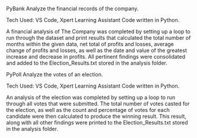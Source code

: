PyBank
Analyze the financial records of the company.

Tech Used: VS Code, Xpert Learning Assistant
Code written in Python.

A financial analysis of The Company was completed by setting up a loop to run through the dataset and print results that calculated the total number of months within the given data, net total of profits and losses, average change of profits and losses, as well as the date and value of the greatest increase and decrease in profits. All pertinent findings were consolidated and added to the Election_Results.txt stored in the analysis folder.



PyPoll
Analyze the votes of an election.

Tech Used: VS Code, Xpert Learning Assistant
Code written in Python.

An analysis of the election was completed by setting up a loop to run through all votes that were submitted. The total number of votes casted for the election, as well as the count and percentage of votes for each candidate were then calculated to produce the winning result. This result, along with all other findings were printed to the Election_Results.txt stored in the analysis folder.
